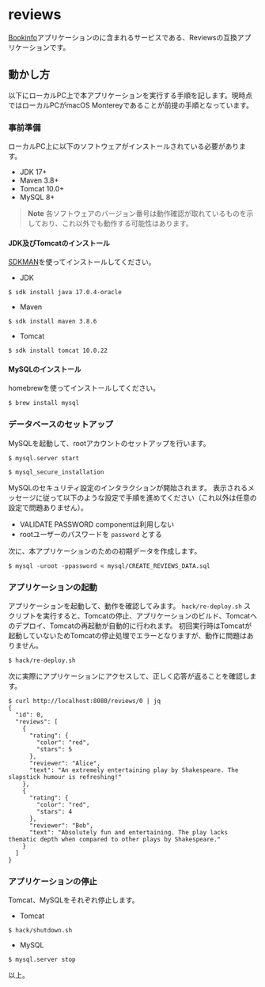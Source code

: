 reviews
====

[Bookinfo](https://istio.io/latest/docs/examples/bookinfo/)アプリケーションのに含まれるサービスである、Reviewsの互換アプリケーションです。


動かし方
---
以下にローカルPC上で本アプリケーションを実行する手順を記します。現時点ではローカルPCがmacOS Montereyであることが前提の手順となっています。

### 事前準備
ローカルPC上に以下のソフトウェアがインストールされている必要があります。

- JDK 17+
- Maven 3.8+
- Tomcat 10.0+
- MySQL 8+

> **Note**
> 各ソフトウェアのバージョン番号は動作確認が取れているものを示しており、これ以外でも動作する可能性はあります。

#### JDK及びTomcatのインストール
[SDKMAN](https://sdkman.io/)を使ってインストールしてください。

- JDK

```console
$ sdk install java 17.0.4-oracle
```

- Maven

```console
$ sdk install maven 3.8.6
```

- Tomcat

```console
$ sdk install tomcat 10.0.22
```

#### MySQLのインストール
homebrewを使ってインストールしてください。

```console
$ brew install mysql
```

### データベースのセットアップ
MySQLを起動して、rootアカウントのセットアップを行います。

```console
$ mysql.server start

$ mysql_secure_installation
```

MySQLのセキュリティ設定のインタラクションが開始されます。
表示されるメッセージに従って以下のような設定で手順を進めてください（これ以外は任意の設定で問題ありません）。

- VALIDATE PASSWORD componentは利用しない
- rootユーザーのパスワードを `password` とする

次に、本アプリケーションのための初期データを作成します。

```console
$ mysql -uroot -ppassword < mysql/CREATE_REVIEWS_DATA.sql
```

### アプリケーションの起動
アプリケーションを起動して、動作を確認してみます。
`hack/re-deploy.sh` スクリプトを実行すると、Tomcatの停止、アプリケーションのビルド、Tomcatへのデプロイ、Tomcatの再起動が自動的に行われます。
初回実行時はTomcatが起動していないためTomcatの停止処理でエラーとなりますが、動作に問題はありません。

```console
$ hack/re-deploy.sh
```

次に実際にアプリケーションにアクセスして、正しく応答が返ることを確認します。

```console
$ curl http://localhost:8080/reviews/0 | jq
{
  "id": 0,
  "reviews": [
    {
      "rating": {
        "color": "red",
        "stars": 5
      },
      "reviewer": "Alice",
      "text": "An extremely entertaining play by Shakespeare. The slapstick humour is refreshing!"
    },
    {
      "rating": {
        "color": "red",
        "stars": 4
      },
      "reviewer": "Bob",
      "text": "Absolutely fun and entertaining. The play lacks thematic depth when compared to other plays by Shakespeare."
    }
  ]
}
```

### アプリケーションの停止
Tomcat、MySQLをそれぞれ停止します。

- Tomcat

```console
$ hack/shutdown.sh
```

- MySQL

```console
$ mysql.server stop
```


以上。
